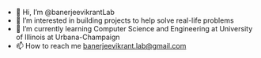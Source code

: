 - 👋 Hi, I’m @banerjeevikrantLab
- 👀 I’m interested in building projects to help solve real-life problems
- 🌱 I’m currently learning Computer Science and Engineering at University of Illinois at Urbana-Champaign
- 📫 How to reach me banerjeevikrant.lab@gmail.com

<!---
banerjeevikrantLab/banerjeevikrantLab is a ✨ special ✨ repository because its `README.md` (this file) appears on your GitHub profile.
You can click the Preview link to take a look at your changes.
--->
